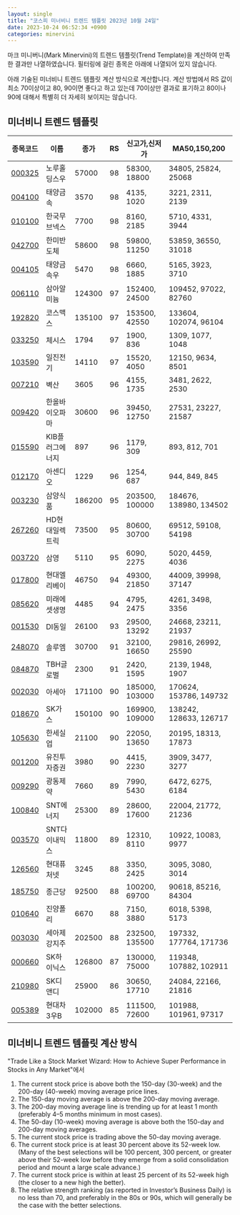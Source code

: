 ```yaml
---
layout: single
title: "코스피 미너비니 트렌드 템플릿 2023년 10월 24일"
date: 2023-10-24 06:52:34 +0900
categories: minervini
---
```

마크 미니버니(Mark Minervini)의 트렌드 템플릿(Trend Template)을 계산하여 만족한 결과만 나열하였습니다. 필터링에 걸린 종목은 아래에 나열되어 있지 않습니다.

아래 기술된 미너비니 트렌드 템플릿 계산 방식으로 계산합니다. 계산 방법에서 RS 값이 최소 70이상이고 80, 90이면 좋다고 하고 있는데 70이상만 결과로 표기하고 80이나 90에 대해서 특별히 더 자세히 보이지는 않습니다.

## 미너비니 트렌드 템플릿

|종목코드|이름|종가|RS|신고가,신저가|MA50,150,200|
|------|---|---|--|---------|------------|
|[000325](https://finance.daum.net/quotes/A000325)|노루홀딩스우|57000|98|58300, 18800|34805, 25824, 25068|
|[004100](https://finance.daum.net/quotes/A004100)|태양금속|3570|98|4135, 1020|3221, 2311, 2139|
|[010100](https://finance.daum.net/quotes/A010100)|한국무브넥스|7700|98|8160, 2185|5710, 4331, 3944|
|[042700](https://finance.daum.net/quotes/A042700)|한미반도체|58600|98|59800, 11250|53859, 36550, 31018|
|[004105](https://finance.daum.net/quotes/A004105)|태양금속우|5470|98|6660, 1885|5165, 3923, 3710|
|[006110](https://finance.daum.net/quotes/A006110)|삼아알미늄|124300|97|152400, 24500|109452, 97022, 82760|
|[192820](https://finance.daum.net/quotes/A192820)|코스맥스|135100|97|153500, 42550|133604, 102074, 96104|
|[033250](https://finance.daum.net/quotes/A033250)|체시스|1794|97|1900, 836|1309, 1077, 1048|
|[103590](https://finance.daum.net/quotes/A103590)|일진전기|14110|97|15520, 4050|12150, 9634, 8501|
|[007210](https://finance.daum.net/quotes/A007210)|벽산|3605|96|4155, 1735|3481, 2622, 2530|
|[009420](https://finance.daum.net/quotes/A009420)|한올바이오파마|30600|96|39450, 12750|27531, 23227, 21587|
|[015590](https://finance.daum.net/quotes/A015590)|KIB플러그에너지|897|96|1179, 309|893, 812, 701|
|[012170](https://finance.daum.net/quotes/A012170)|아센디오|1229|96|1254, 687|944, 849, 845|
|[003230](https://finance.daum.net/quotes/A003230)|삼양식품|186200|95|203500, 100000|184676, 138980, 134502|
|[267260](https://finance.daum.net/quotes/A267260)|HD현대일렉트릭|73500|95|80600, 30700|69512, 59108, 54198|
|[003720](https://finance.daum.net/quotes/A003720)|삼영|5110|95|6090, 2275|5020, 4459, 4036|
|[017800](https://finance.daum.net/quotes/A017800)|현대엘리베이|46750|94|49300, 21850|44009, 39998, 37147|
|[085620](https://finance.daum.net/quotes/A085620)|미래에셋생명|4485|94|4795, 2475|4261, 3498, 3356|
|[001530](https://finance.daum.net/quotes/A001530)|DI동일|26100|93|29500, 13292|24668, 23211, 21937|
|[248070](https://finance.daum.net/quotes/A248070)|솔루엠|30700|91|32100, 16650|29816, 26992, 25590|
|[084870](https://finance.daum.net/quotes/A084870)|TBH글로벌|2300|91|2420, 1595|2139, 1948, 1907|
|[002030](https://finance.daum.net/quotes/A002030)|아세아|171100|90|185000, 103000|170624, 153786, 149732|
|[018670](https://finance.daum.net/quotes/A018670)|SK가스|150100|90|169900, 109000|138242, 128633, 126717|
|[105630](https://finance.daum.net/quotes/A105630)|한세실업|21100|90|22050, 13650|20195, 18313, 17873|
|[001200](https://finance.daum.net/quotes/A001200)|유진투자증권|3980|90|4415, 2230|3909, 3477, 3277|
|[009290](https://finance.daum.net/quotes/A009290)|광동제약|7660|89|7990, 5430|6472, 6275, 6184|
|[100840](https://finance.daum.net/quotes/A100840)|SNT에너지|25300|89|28600, 17600|22004, 21772, 21236|
|[003570](https://finance.daum.net/quotes/A003570)|SNT다이내믹스|11800|89|12310, 8110|10922, 10083, 9977|
|[126560](https://finance.daum.net/quotes/A126560)|현대퓨처넷|3245|88|3350, 2425|3095, 3080, 3014|
|[185750](https://finance.daum.net/quotes/A185750)|종근당|92500|88|100200, 69700|90618, 85216, 84304|
|[010640](https://finance.daum.net/quotes/A010640)|진양폴리|6670|88|7150, 3880|6018, 5398, 5173|
|[003030](https://finance.daum.net/quotes/A003030)|세아제강지주|202500|88|232500, 135500|197332, 177764, 171736|
|[000660](https://finance.daum.net/quotes/A000660)|SK하이닉스|126800|87|130000, 75000|119348, 107882, 102911|
|[210980](https://finance.daum.net/quotes/A210980)|SK디앤디|25900|86|30650, 17710|24084, 22166, 21816|
|[005389](https://finance.daum.net/quotes/A005389)|현대차3우B|102000|85|111500, 72600|101988, 101961, 97317|

## 미너비니 트렌드 템플릿 계산 방식

"Trade Like a Stock Market Wizard: How to Achieve Super Performance in Stocks in Any Market"에서

 1. The current stock price is above both the 150-day (30-week) and the 200-day (40-week) moving average price lines.
 1. The 150-day moving average is above the 200-day moving average.
 1. The 200-day moving average line is trending up for at least 1 month (preferably 4–5 months minimum in most cases).
 1. The 50-day (10-week) moving average is above both the 150-day and 200-day moving averages.
 1. The current stock price is trading above the 50-day moving average.
 1. The current stock price is at least 30 percent above its 52-week low. (Many of the best selections will be 100 percent, 300 percent, or greater above their 52-week low before they emerge from a solid consolidation period and mount a large scale advance.)
 1. The current stock price is within at least 25 percent of its 52-week high (the closer to a new high the better).
 1. The relative strength ranking (as reported in Investor’s Business Daily) is no less than 70, and preferably in the 80s or 90s, which will generally be the case with the better selections.
